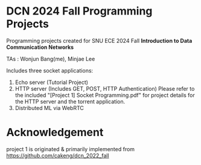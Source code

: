 # DCN 2024 Fall Programming Projects
Programming projects created for SNU ECE 2024 Fall **Introduction to Data Communication Networks** 

TAs : Wonjun Bang(me), Minjae Lee

Includes three socket applications:

1. Echo server (Tutorial Project)
2. HTTP server (Includes GET, POST, HTTP Authentication)
Please refer to the included "[Project 1] Socket Programming.pdf" for project details for the HTTP server and the torrent application.
3. Distributed ML via WebRTC

# Acknowledgement

project 1 is originated & primarily implemented from https://github.com/cakeng/dcn_2022_fall
